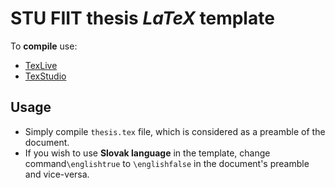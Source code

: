 
# STU FIIT thesis *LaTeX* template

To **compile** use:
- [TexLive](https://www.tug.org/texlive/acquire-netinstall.html) 
- [TexStudio]([https://www.texstudio.org/](https://www.texstudio.org/)) 

## Usage  
 - Simply compile `thesis.tex` file, which is considered as a preamble of the document.
 - If you wish to use **Slovak language** in the template, change command`\englishtrue`  to `\englishfalse` in the document's preamble and vice-versa.